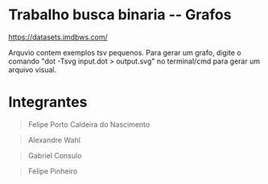 # Trabalho busca binaria -- Grafos

https://datasets.imdbws.com/


Arquvio contem exemplos tsv pequenos. Para gerar um grafo, digite o comando "dot -Tsvg input.dot > output.svg" no terminal/cmd para gerar um arquivo visual.

# Integrantes

> Felipe Porto Caldeira do Nascimento

> Alexandre Wahl

> Gabriel Consulo

> Felipe Pinheiro
